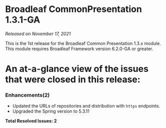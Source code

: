 # Broadleaf CommonPresentation 1.3.1-GA

_Released on November 17, 2021_

This is the 1st release for the Broadleaf Common Presentation 1.3.x module.  This module requires Broadleaf Framework version 6.2.0-GA or greater.

# An at-a-glance view of the issues that were closed in this release:

### Enhancements(2)
- Updated the URLs of repositories and distribution with `https` endpoints.
- Upgraded the Spring version to 5.3.11

**Total Resolved Issues: 2**